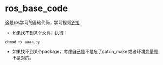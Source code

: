# ros_base_code

这是ros学习的基础代码，学习视频[链接](https://www.bilibili.com/video/av24585414?from=search&seid=4773043506238068404)

- 如果找不到某个文件，执行：

```
chmod +x aaaa.py
```

- 如果找不到某个package，考虑自己是不是忘了catkin_make 或者环境变量是不是对的。
